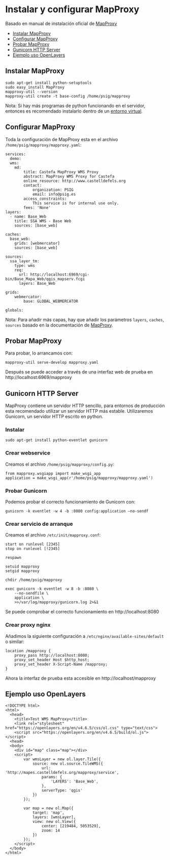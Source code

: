 # Instalar y configurar MapProxy

Basado en manual de instalación oficial de [MapProxy](https://mapproxy.org/docs/1.11.0/install.html)

- [Instalar MapProxy](#instalar-mapproxy)
- [Configurar MapProxy](#configurar-mapproxy)
- [Probar MapProxy](#probar-mapproxy)
- [Gunicorn HTTP Server](#gunicorn-http-server)
- [Ejemplo uso OpenLayers](#ejemplo-uso-openlayers)

## Instalar MapProxy

~~~ {}
sudo apt-get install python-setuptools
sudo easy_install MapProxy
mapproxy-util --version
mapproxy-util create -t base-config /home/psig/mapproxy
~~~

Nota: Si hay más programas de python funcionando en el servidor, entonces es recomendado instalarlo dentro de un [entorno virtual](https://mapproxy.org/docs/1.11.0/install.html#create-a-new-virtual-environment).

## Configurar MapProxy

Toda la configuración de MapProxy esta en el archivo `/home/psig/mapproxy/mapproxy.yaml`:

~~~ {}
services:
  demo:
  wms:
    md:
        title: Castefa MapProxy WMS Proxy
        abstract: MapProxy WMS Proxy for Castefa
        online_resource: http://www.castelldefels.org
        contact:
            organization: PSIG
            email: info@psig.es
        access_constraints:
            This service is for internal use only.
        fees: 'None'
layers:
  - name: Base_Web
    title: SSA WMS - Base Web
    sources: [base_web]

caches:
  base_web:
    grids: [webmercator]
    sources: [base_web]

sources:
  ssa_layer_tm:
    type: wms
    req:
      url: http://localhost:6969/cgi-bin/Base_Mapa_Web/qgis_mapserv.fcgi
      layers: Base_Web

grids:
    webmercator:
        base: GLOBAL_WEBMERCATOR

globals:
~~~

Nota: Para añadir más capas, hay que añadir los parámetros `layers`, `caches`, `sources` basado en la documentación de [MapProxy](https://mapproxy.org/docs/1.11.0/configuration.html).

## Probar MapProxy

Para probar, lo arrancamos con: 

`mapproxy-util serve-develop mapproxy.yaml`

Después se puede acceder a través de una interfaz web de prueba en http://localhost:6969/mapproxy

## Gunicorn HTTP Server

MapProxy contiene un servidor HTTP sencillo, para entornos de producción esta recomendado utilizar un servidor HTTP más estable. Utilizaremos Gunicorn, un servidor HTTP escrito en python.

### Instalar

`sudo apt-get install python-eventlet gunicorn`

### Crear webservice

Creamos el archivo `/home/psig/mapproxy/config.py`:

~~~ {}
from mapproxy.wsgiapp import make_wsgi_app
application = make_wsgi_app(r'/home/psig/mapproxy/mapproxy.yaml')
~~~

### Probar Gunicorn

Podemos probar el correcto funcionamiento de Gunicorn con: 

`gunicorn -k eventlet -w 4 -b :8080 config:application –no-sendf`

### Crear servicio de arranque

Creamos el archivo `/etc/init/mapproxy.conf`:

~~~ {}
start on runlevel [2345]
stop on runlevel [!2345]

respawn

setuid mapproxy
setgid mapproxy

chdir /home/psig/mapproxy

exec gunicorn -k eventlet -w 8 -b :8080 \
	--no-sendfile \
	application \
	>>/var/log/mapproxy/gunicorn.log 2>&1
~~~

Se puede comprobar el correcto funcionamiento en http://localhost:8080 

### Crear proxy nginx

Añadimos la siguiente configuración a `/etc/nginx/available-sites/default` o similar:

~~~ {}
location /mapproxy {
	proxy_pass http://localhost:8080;
	proxy_set_header Host $http_host;
	proxy_set_header X-Script-Name /mapproxy;
}
~~~

Ahora la interfaz de prueba esta accesible en http://localhost/mapproxy 

## Ejemplo uso OpenLayers

~~~ {.html}
<!DOCTYPE html>
<html>
  <head>
    <title>Test WMS MapProxy</title>
    <link rel="stylesheet" href="https://openlayers.org/en/v4.6.5/css/ol.css" type="text/css">
    <script src="https://openlayers.org/en/v4.6.5/build/ol.js"></script>
  <head>
  <body>
    <div id="map" class="map"></div>
    <script>
		var wmsLayer = new ol.layer.Tile({
			source: new ol.source.TileWMS({
				url: 'http://mapes.castelldefels.org/mapproxy/service',
				params: {
					'LAYERS': 'Base_Web',
				},
				serverType: 'qgis'
			})
		});
             
		var map = new ol.Map({
			target: 'map',
			layers: [wmsLayer],
			view: new ol.View({
				center: [219484, 5053529],
				zoom: 14
			})
		});
    </script>
  </body>
</html>
~~~